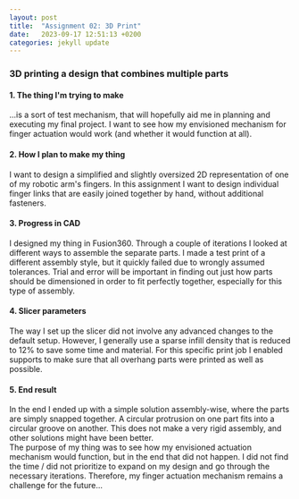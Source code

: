 ```yaml
---
layout: post
title:  "Assignment 02: 3D Print"
date:   2023-09-17 12:51:13 +0200
categories: jekyll update
---
```


### **3D printing a design that combines multiple parts**  

#### 1. The thing I'm trying to make
...is a sort of test mechanism, that will hopefully aid me in planning and executing my final project. I want to see how my envisioned mechanism for finger actuation would work (and whether it would function at all). 

#### 2. How I plan to make my thing
I want to design a simplified and slightly oversized 2D representation of one of my robotic arm's fingers. In this assignment I want to design individual finger links that are easily joined together by hand, without additional fasteners. 

#### 3. Progress in CAD
I designed my thing in Fusion360. <!-- Here are some pictures I took along the way. -->
Through a couple of iterations I looked at different ways to assemble the separate parts. I made a test print of a different assembly style, but it quickly failed due to wrongly assumed tolerances. Trial and error will be important in finding out just how parts should be dimensioned in order to fit perfectly together, especially for this type of assembly.

#### 4. Slicer parameters
The way I set up the slicer did not involve any advanced changes to the default setup. However, I generally use a sparse infill density that is reduced to 12% to save some time and material. For this specific print job I enabled supports to make sure that all overhang parts were printed as well as possible.

#### 5. End result
In the end I ended up with a simple solution assembly-wise, where the parts are simply snapped together. A circular protrusion on one part fits into a circular groove on another. This does not make a very rigid assembly, and other solutions might have been better.  
The purpose of my thing was to see how my envisioned actuation mechanism would function, but in the end that did not happen. I did not find the time / did not prioritize to expand on my design and go through the necessary iterations. Therefore, my finger actuation mechanism remains a challenge for the future...
